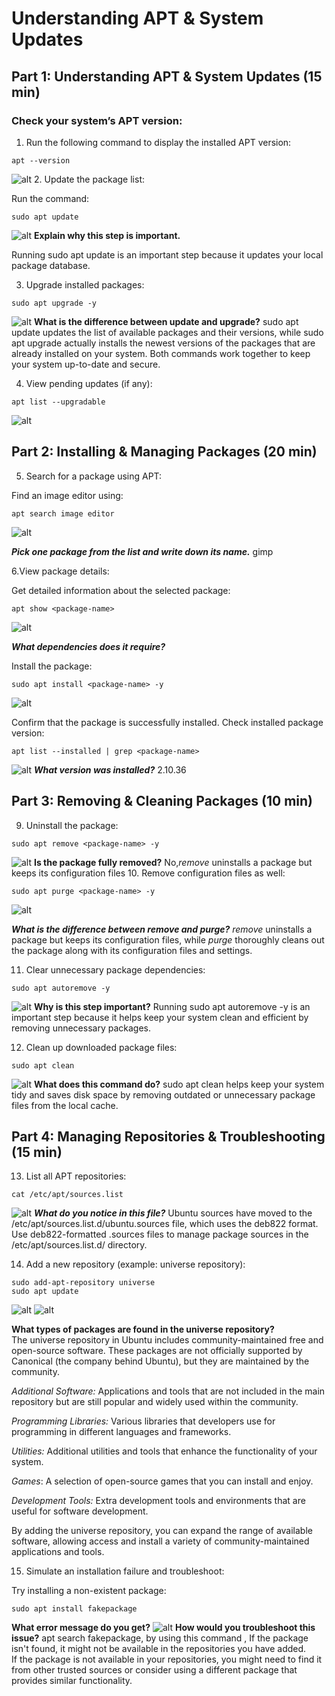 # Understanding APT & System Updates

## Part 1: Understanding APT & System Updates (15 min)

### Check your system’s APT version:

1. Run the following command to display the installed APT version:

```
apt --version
```
![alt](Images/1.png)
2. Update the package list:

Run the command:
```
sudo apt update
```
![alt](Images/2.png)
**Explain why this step is important.**

Running sudo apt update is an important step because it updates your local package database.

3. Upgrade installed packages:

```
sudo apt upgrade -y
```
![alt](Images/3.png)
**What is the difference between update and upgrade?**
sudo apt update updates the list of available packages and their versions, while sudo apt upgrade actually installs the newest versions of the packages that are already installed on your system. Both commands work together to keep your system up-to-date and secure.


4. View pending updates (if any):

```
apt list --upgradable
```
![alt](Images/4.png)

## Part 2: Installing & Managing Packages (20 min)

5. Search for a package using APT:

Find an image editor using:
```
apt search image editor
```
![alt](Images/5.png)

***Pick one package from the list and write down its name.***
 gimp

6.View package details:

Get detailed information about the selected package:
```
apt show <package-name>
```
![alt](Images/6.png)

***What dependencies does it require?***

Install the package:

```
sudo apt install <package-name> -y
```
![alt](Images/7.png)

Confirm that the package is successfully installed.
Check installed package version:

```
apt list --installed | grep <package-name>
```
![alt](Images/8.png)
***What version was installed?***
2.10.36

## Part 3: Removing & Cleaning Packages (10 min)
9. Uninstall the package:

```
sudo apt remove <package-name> -y
```
![alt](Images/9.png)
**Is the package fully removed?**
No,_remove_ uninstalls a package but keeps its configuration files
10. Remove configuration files as well:

```
sudo apt purge <package-name> -y
```
![alt](Images/10.png)

***What is the difference between remove and purge?***
_remove_ uninstalls a package but keeps its configuration files, while _purge_ thoroughly cleans out the package along with its configuration files and settings.

11. Clear unnecessary package dependencies:
```
sudo apt autoremove -y
```
![alt](Images/11.png)
**Why is this step important?**
Running sudo apt autoremove -y is an important step because it helps keep your system clean and efficient by removing unnecessary packages.

12. Clean up downloaded package files:
```
sudo apt clean
```
![alt](Images/12.png)
**What does this command do?**
sudo apt clean helps keep your system tidy and saves disk space by removing outdated or unnecessary package files from the local cache.

## Part 4: Managing Repositories & Troubleshooting (15 min)

13. List all APT repositories:
```
cat /etc/apt/sources.list
```
![alt](Images/13.png)
***What do you notice in this file?***
 Ubuntu sources have moved to the /etc/apt/sources.list.d/ubuntu.sources file, which uses the deb822 format. Use deb822-formatted .sources files to manage package sources in the /etc/apt/sources.list.d/ directory.

14. Add a new repository (example: universe repository):
```
sudo add-apt-repository universe
sudo apt update

```
![alt](Images/14.png)
![alt](Images/15.png)

**What types of packages are found in the universe repository?**</br>
The universe repository in Ubuntu includes community-maintained free and open-source software. These packages are not officially supported by Canonical (the company behind Ubuntu), but they are maintained by the community. 

_Additional Software:_ Applications and tools that are not included in the main repository but are still popular and widely used within the community.

_Programming Libraries:_ Various libraries that developers use for programming in different languages and frameworks.

_Utilities:_ Additional utilities and tools that enhance the functionality of your system.

_Games_: A selection of open-source games that you can install and enjoy.

_Development Tools:_ Extra development tools and environments that are useful for software development.

By adding the universe repository, you can expand the range of available software, allowing access and install a variety of community-maintained applications and tools.</br>

15. Simulate an installation failure and troubleshoot:

Try installing a non-existent package:
```
sudo apt install fakepackage
```

**What error message do you get?**
![alt](Images/16.png)
**How would you troubleshoot this issue?**
apt search fakepackage, by using this command , If the package isn't found, it might not be available in the repositories you have added. </br>
If the package is not available in your repositories, you might need to find it from other trusted sources or consider using a different package that provides similar functionality.
